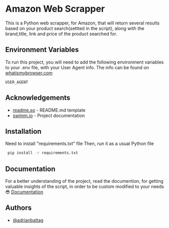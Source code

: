 # Amazon Web Scrapper

This is a Python web scrapper, for Amazon, that will return several results based on your product search(settted in the script), along with the brand,title, link and price of the product searched for.

## Environment Variables

To run this project, you will need to add the following environment variables to your .env file, with your User Agent info.
The info can be found on [whatismybrowser.com](https://www.whatismybrowser.com/)

`USER_AGENT`

## Acknowledgements

- [readme.so](https://readme.so/editor) - README.md template
- [swimm.io](https://swimm.io/) - Project documentation

## Installation

Need to install "requirements.txt" file
Then, run it as a usual Python file

```bash
 pip install -r requirements.txt
```

## Documentation

For a better understanding of the project, read the documention, for getting valuable insights of the script, in order to be custom modified to your needs😎
[Documentation](https://app.swimm.io/workspaces/uBXb4j4GEF2TI8oOi0Et/repos/Z2l0aHViJTNBJTNBd2ViX3NjcmFwcGVyJTNBJTNBYWRyaWFuYmFsdGFn/branch/main/docs/new?template=pqkt5&draft=ZDNndTkza3I=)

## Authors

- [@adrianbaltag](https://github.com/adrianbaltag)
